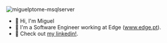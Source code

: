 <img align="center" alt="miguelptome-msqlserver"  src="https://komarev.com/ghpvc/?username=miguelptome&style=flat-square">

- 👋 Hi, I'm Miguel  </br>
- 👀 I'm a Software Engineer working at Edge (www.edge.pt).  </br>
- 💬 Check out [my linkedin!](https://www.linkedin.com/in/miguelptome).

